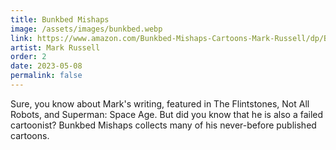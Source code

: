 ```yaml
---
title: Bunkbed Mishaps
image: /assets/images/bunkbed.webp
link: https://www.amazon.com/Bunkbed-Mishaps-Cartoons-Mark-Russell/dp/B0C6425QT7
artist: Mark Russell
order: 2
date: 2023-05-08
permalink: false
---
```

Sure, you know about Mark's writing, featured in The Flintstones, Not All Robots, and Superman: Space Age. But did you know that he is also a failed cartoonist? Bunkbed Mishaps collects many of his never-before published cartoons.